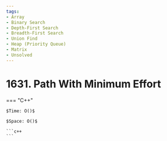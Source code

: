 ```yaml
---
tags:
- Array
- Binary Search
- Depth-First Search
- Breadth-First Search
- Union Find
- Heap (Priority Queue)
- Matrix
- Unsolved
---
```



# 1631. Path With Minimum Effort

=== "C++"

    $Time: O()$

    $Space: O()$

    ```c++
    ```